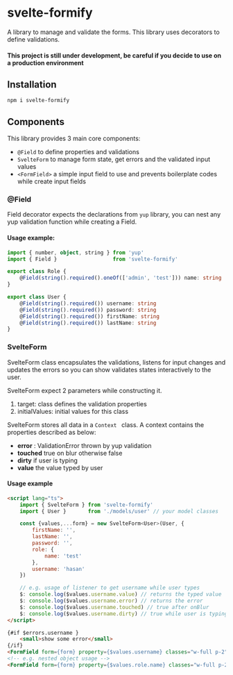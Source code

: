 # svelte-formify
A library to manage and validate the forms. This library uses decorators to define validations.

#### This project is still under development, be careful if you decide to use on a production environment 

## Installation
```shell
npm i svelte-formify
```

## Components
This library provides 3 main core components:

* ``` @Field ``` to define properties and validations
* ``` SvelteForm ``` to manage form state, get errors and the validated input values
* ``` <FormField> ``` a simple input field to use and prevents boilerplate codes while create input fields

### @Field
Field decorator expects the declarations from `yup` library, you can nest any yup validation function while creating
a Field.

#### Usage example:
```typescript
import { number, object, string } from 'yup'
import { Field }                  from 'svelte-formify'

export class Role {
    @Field(string().required().oneOf(['admin', 'test'])) name: string
}

export class User {
    @Field(string().required()) username: string
    @Field(string().required()) password: string
    @Field(string().required()) firstName: string
    @Field(string().required()) lastName: string
}
```

### SvelteForm
SvelteForm class encapsulates the validations, listens for input changes and updates the errors so you can
show validates states interactively to the user.

SvelteForm expect 2 parameters while constructing it.

1. target: class defines the validation properties
2. initialValues: initial values for this class

SvelteForm stores all data in a ```Context ``` class. A context contains the properties described as below:

* **error** : ValidationError thrown by yup validation
* **touched** true on blur otherwise false
* **dirty** if user is typing
* **value** the value typed by user

#### Usage example
```html
<script lang="ts">
    import { SvelteForm } from 'svelte-formify'
    import { User }       from './models/user' // your model classes

    const {values,...form} = new SvelteForm<User>(User, {
        firstName: '',
        lastName: '',
        password: '',
        role: {
            name: 'test'
        },
        username: 'hasan'
    })

    // e.g. usage of listener to get username while user types 
    $: console.log($values.username.value) // returns the typed value
    $: console.log($values.username.error) // returns the error
    $: console.log($values.username.touched) // true after onBlur
    $: console.log($values.username.dirty) // true while user is typing
</script>

{#if $errors.username }
    <small>show some error</small>
{/if}
<FormField form={form} property={$values.username} classes="w-full p-2" placeholder="Username *" />
<!-- e.g. nested object usage -->
<FormField form={form} property={$values.role.name} classes="w-full p-2" placeholder="Role *" />
```


